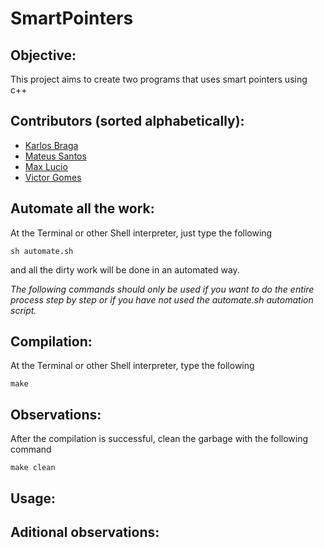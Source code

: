 # SmartPointers

## Objective:
This project aims to create two programs that uses smart pointers using c++


## Contributors (sorted alphabetically):
* [Karlos Braga](https://github.com/)
* [Mateus Santos](https://github.com/mateuspim)
* [Max Lucio](https://github.com/MaxLucio528)
* [Victor Gomes](https://github.com/VictorGom3s)

## Automate all the work:
At the Terminal or other Shell interpreter, just type the following
```
sh automate.sh
```
and all the dirty work will be done in an automated way.

*The following commands should only be used if you want to do the entire process step by step or if you have not used the automate.sh automation script.*

## Compilation:
At the Terminal or other Shell interpreter, type the following
```
make
```
## Observations:
After the compilation is successful, clean the garbage with the following command
```
make clean
```

## Usage:


## Aditional observations:


